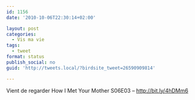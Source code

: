 ```yaml
---
id: 1156
date: '2010-10-06T22:30:14+02:00'

layout: post
categories:
  - Vis ma vie
tags:
  - tweet
format: status
publish_social: no
guid: 'http://tweets.local/?birdsite_tweet=26590909814'

---
```


Vient de regarder How I Met Your Mother S06E03 – http://bit.ly/4hDMm6